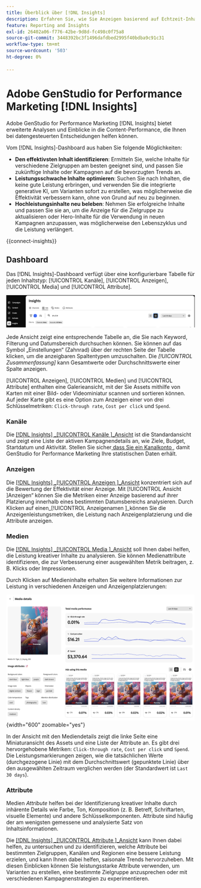 ```yaml
---
title: Überblick über [!DNL Insights]
description: Erfahren Sie, wie Sie Anzeigen basierend auf Echtzeit-Inhaltsleistungsmetriken optimieren können.
feature: Reporting and Insights
exl-id: 26402a06-f776-42be-9d8d-fc498c0f75a8
source-git-commit: 3448392bc3f1496dafdbed2995f40bdba9c91c31
workflow-type: tm+mt
source-wordcount: '503'
ht-degree: 0%

---
```


# Adobe GenStudio for Performance Marketing [!DNL Insights]

Adobe GenStudio for Performance Marketing [!DNL Insights] bietet erweiterte Analysen und Einblicke in die Content-Performance, die Ihnen bei datengesteuerten Entscheidungen helfen können.

Vom [!DNL Insights]-Dashboard aus haben Sie folgende Möglichkeiten:

- **Den effektivsten Inhalt identifizieren**: Ermitteln Sie, welche Inhalte für verschiedene Zielgruppen am besten geeignet sind, und passen Sie zukünftige Inhalte oder Kampagnen auf die bevorzugten Trends an.
- **Leistungsschwache Inhalte optimieren**: Suchen Sie nach Inhalten, die keine gute Leistung erbringen, und verwenden Sie die integrierte generative KI, um Varianten sofort zu erstellen, was möglicherweise die Effektivität verbessern kann, ohne von Grund auf neu zu beginnen.
- **Hochleistungsinhalte neu beleben**: Nehmen Sie erfolgreiche Inhalte und passen Sie sie an, um die Anzeige für die Zielgruppe zu aktualisieren oder Hero-Inhalte für die Verwendung in neuen Kampagnen anzupassen, was möglicherweise den Lebenszyklus und die Leistung verlängert.

{{connect-insights}}

## Dashboard

Das [!DNL Insights]-Dashboard verfügt über eine konfigurierbare Tabelle für jeden Inhaltstyp: [!UICONTROL Kanäle], [!UICONTROL Anzeigen], [!UICONTROL Media] und [!UICONTROL Attribute].

![[!DNL Insights] Dashboard](/help/assets/insights-dashboard.png)

Jede Ansicht zeigt eine entsprechende Tabelle an, die Sie nach Keyword, Filterung und Datumsbereich durchsuchen können. Sie können auf das Symbol „Einstellungen“ (Zahnrad) über der rechten Seite der Tabelle klicken, um die anzeigbaren Spaltentypen umzuschalten. Die _[!UICONTROL Zusammenfassung]_ kann Gesamtwerte oder Durchschnittswerte einer Spalte anzeigen.

[!UICONTROL Anzeigen], [!UICONTROL Medien] und [!UICONTROL Attribute] enthalten eine Galerieansicht, mit der Sie Assets mithilfe von Karten mit einer Bild- oder Videominiatur scannen und sortieren können. Auf jeder Karte gibt es eine Option zum Anzeigen einer von drei Schlüsselmetriken: `Click-through rate`, `Cost per click` und `Spend`.

### Kanäle

Die [[!DNL Insights] _[!UICONTROL Kanäle ]_Ansicht](channels.md) ist die Standardansicht und zeigt eine Liste der aktiven Kampagnendetails an, wie Ziele, Budget, Startdatum und Aktivität. Stellen Sie sicher[ dass Sie ein Kanalkonto ](connect-channel.md), damit GenStudio for Performance Marketing Ihre statistischen Daten erhält.

### Anzeigen

Die [[!DNL Insights] _[!UICONTROL Anzeigen ]_Ansicht](ads.md) konzentriert sich auf die Bewertung der Effektivität einer Anzeige. Mit [!UICONTROL  Ansicht ]Anzeigen“ können Sie die Metriken einer Anzeige basierend auf ihrer Platzierung innerhalb eines bestimmten Datumsbereichs analysieren. Durch Klicken auf einen_[!UICONTROL  Anzeigenamen ]_können Sie die Anzeigenleistungsmetriken, die Leistung nach Anzeigenplatzierung und die Attribute anzeigen.

### Medien

Die [[!DNL Insights] _[!UICONTROL Media ]_Ansicht](media.md) soll Ihnen dabei helfen, die Leistung kreativer Inhalte zu analysieren. Sie können Medienattribute identifizieren, die zur Verbesserung einer ausgewählten Metrik beitragen, z. B. Klicks oder Impressionen.

Durch Klicken auf Medieninhalte erhalten Sie weitere Informationen zur Leistung in verschiedenen Anzeigen und Anzeigenplatzierungen:

![Mediendetails](/help/assets/insights-media-details.png){width="600" zoomable="yes"}

In der Ansicht mit den Mediendetails zeigt die linke Seite eine Miniaturansicht des Assets und eine Liste der Attribute an. Es gibt drei hervorgehobene Metriken: `Click-through rate`, `Cost per click` und `Spend`. Die Leistungsmarkierungen zeigen, wie die tatsächlichen Werte (durchgezogene Linie) mit dem Durchschnittswert (gepunktete Linie) über den ausgewählten Zeitraum verglichen werden (der Standardwert ist `Last 30 days`).

### Attribute

Medien _Attribute_ helfen bei der Identifizierung kreativer Inhalte durch inhärente Details wie Farbe, Ton, Komposition (z. B. Betreff, Schriftarten, visuelle Elemente) und andere Schlüsselkomponenten. Attribute sind häufig der am wenigsten gemessene und analysierte Satz von Inhaltsinformationen.

Die [[!DNL Insights] _[!UICONTROL Attribute ]_Ansicht](attributes.md) kann Ihnen dabei helfen, zu untersuchen und zu identifizieren, welche Attribute bei bestimmten Zielgruppen, Kanälen und Regionen eine bessere Leistung erzielen, und kann Ihnen dabei helfen, saisonale Trends hervorzuheben. Mit diesen Einblicken können Sie leistungsstarke Attribute verwenden, um Varianten zu erstellen, eine bestimmte Zielgruppe anzusprechen oder mit verschiedenen Kampagnenstrategien zu experimentieren.
